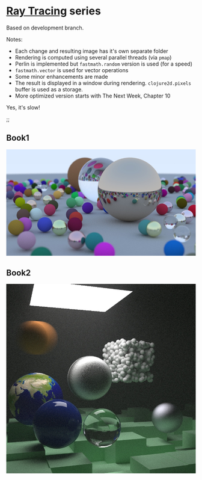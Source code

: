 # [Ray Tracing](https://github.com/RayTracing/raytracing.github.io/tree/book1-review) series

Based on development branch.

Notes:

* Each change and resulting image has it's own separate folder
* Rendering is computed using several parallel threads (via `pmap`)
* Perlin is implemented but `fastmath.random` version is used (for a speed)
* `fastmath.vector` is used for vector operations
* Some minor enhancements are made
* The result is displayed in a window during rendering. `clojure2d.pixels` buffer is used as a storage.
* More optimized version starts with The Next Week, Chapter 10

Yes, it's slow!

;;

## Book1

![Final render](results/rt4/in_one_weekend/ch14mid.jpg)

## Book2

![Final render](results/rt4/the_next_week/ch10mid.jpg)
